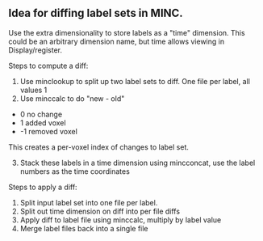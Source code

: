 Idea for diffing label sets in MINC.
--------------------------------------------

Use the extra dimensionality to store labels as a "time" dimension. This could be an arbitrary dimension name, but time allows viewing in Display/register.

Steps to compute a diff:

1. Use minclookup to split up two label sets to diff. One file per label, all values 1
2. Use minccalc to do "new - old"
- 0 no change
- 1 added voxel
- -1 removed voxel

This creates a per-voxel index of changes to label set.

3. Stack these labels in a time dimension using mincconcat, use the label numbers as the time coordinates

Steps to apply a diff:

1. Split input label set into one file per label.
2. Split out time dimension on diff into per file diffs
3. Apply diff to label file using minccalc, multiply by label value
4. Merge label files back into a single file
